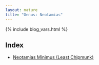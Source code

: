 ```yaml
---
layout: nature
title: "Genus: Neotamias"
---
```


{% include blog_vars.html %}

## Index
* [Neotamias Minimus (Least Chipmunk)]({{site.url}}/nature/animalia/chordata/mammalia/rodentia/sciuridae/neotamias/neotamias_minimus.html)


